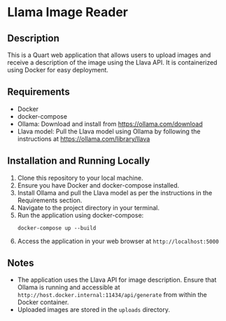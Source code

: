 # Llama Image Reader

## Description
This is a Quart web application that allows users to upload images and receive a description of the image using the Llava API. It is containerized using Docker for easy deployment.

## Requirements
- Docker
- docker-compose
- Ollama: Download and install from https://ollama.com/download
- Llava model: Pull the Llava model using Ollama by following the instructions at https://ollama.com/library/llava

## Installation and Running Locally
1. Clone this repository to your local machine.
2. Ensure you have Docker and docker-compose installed.
3. Install Ollama and pull the Llava model as per the instructions in the Requirements section.
4. Navigate to the project directory in your terminal.
5. Run the application using docker-compose:
   ```
   docker-compose up --build
   ```
6. Access the application in your web browser at `http://localhost:5000`

## Notes
- The application uses the Llava API for image description. Ensure that Ollama is running and accessible at `http://host.docker.internal:11434/api/generate` from within the Docker container.
- Uploaded images are stored in the `uploads` directory.